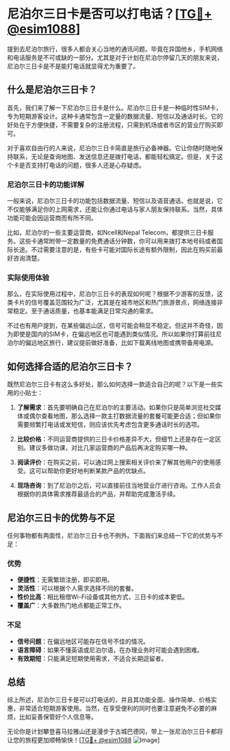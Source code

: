 # 尼泊尔三日卡是否可以打电话？[[TG💪+ @esim1088](https://t.me/s/esim1088)]

提到去尼泊尔旅行，很多人都会关心当地的通讯问题。毕竟在异国他乡，手机网络和电话服务是不可或缺的一部分。尤其是对于计划在尼泊尔停留几天的朋友来说，尼泊尔三日卡是不是能打电话就显得尤为重要了。

## 什么是尼泊尔三日卡？

首先，我们来了解一下尼泊尔三日卡是什么。尼泊尔三日卡是一种临时性SIM卡，专为短期游客设计。这种卡通常包含一定量的数据流量、短信以及通话时长。它的好处在于方便快捷，不需要复杂的注册流程，只需到机场或者市区的营业厅购买即可。

对于喜欢自由行的人来说，尼泊尔三日卡简直是旅行必备神器。它让你随时随地保持联系，无论是查询地图、发送信息还是拨打电话，都能轻松搞定。但是，关于这个卡是否支持打电话的问题，很多人还是心存疑虑。

### 尼泊尔三日卡的功能详解

一般来说，尼泊尔三日卡的功能包括数据流量、短信以及语音通话。也就是说，它不仅能够满足你的上网需求，还能让你通过电话与家人朋友保持联系。当然，具体功能可能会因运营商而有所不同。

比如，尼泊尔的一些主要运营商，如Ncell和Nepal Telecom，都提供三日卡服务。这些卡通常附带一定数量的免费通话分钟数，你可以用来拨打本地号码或者国际长途。不过需要注意的是，有些卡可能对国际长途有额外限制，因此在购买前最好咨询清楚。

### 实际使用体验

那么，在实际使用过程中，尼泊尔三日卡的表现如何呢？根据不少游客的反馈，这类卡片的信号覆盖范围较为广泛，尤其是在城市地区和热门旅游景点，网络连接非常稳定。至于通话质量，也基本能满足日常沟通的需求。

不过也有用户提到，在某些偏远山区，信号可能会稍显不稳定。但这并不奇怪，因为即使是国内的SIM卡，在偏远地区也可能遇到类似情况。所以如果你打算前往尼泊尔的偏远地区旅行，建议提前做好准备，比如下载离线地图或携带备用电源。

## 如何选择合适的尼泊尔三日卡？

既然尼泊尔三日卡有这么多好处，那么如何选择一款适合自己的呢？以下是一些实用的小贴士：

1. **了解需求**：首先要明确自己在尼泊尔的主要活动。如果你只是简单浏览社交媒体或偶尔查看地图，那么选择一款主打数据流量的套餐可能更合适；但如果你需要频繁打电话或发短信，则应该优先考虑包含更多通话时长的选项。

2. **比较价格**：不同运营商提供的三日卡价格差异不大，但细节上还是存在一定区别。建议多做功课，对比几家运营商的产品后再决定购买哪一种。

3. **阅读评价**：在购买之前，可以通过网上搜索相关评价来了解其他用户的使用感受。这可以帮助你更好地判断某款产品的优缺点。

4. **现场咨询**：到了尼泊尔之后，可以直接前往当地营业厅进行咨询。工作人员会根据你的具体需求推荐最适合的产品，并帮助完成激活手续。

## 尼泊尔三日卡的优势与不足

任何事物都有两面性，尼泊尔三日卡也不例外。下面我们来总结一下它的优势与不足：

### 优势

- **便捷性**：无需繁琐注册，即买即用。
- **灵活性**：可以根据个人需求选择不同的套餐。
- **性价比高**：相比租借Wi-Fi设备或其他方式，三日卡的成本更低。
- **覆盖广**：大多数热门地点都能正常工作。

### 不足

- **信号问题**：在偏远地区可能存在信号不佳的情况。
- **语言障碍**：如果不懂英语或尼泊尔语，在办理业务时可能会遇到困难。
- **有效期短**：只能满足短期使用需求，不适合长期逗留者。

## 总结

综上所述，尼泊尔三日卡是可以打电话的，并且其功能全面、操作简单、价格实惠，非常适合短期游客使用。当然，在享受便利的同时也要注意避免不必要的麻烦，比如妥善保管好个人信息等。

无论你是计划攀登喜马拉雅山还是漫步于古城巴德冈，带上一张尼泊尔三日卡都将让您的旅程更加顺畅愉快！[[TG💪+ @esim1088](https://t.me/s/esim1088) ![Image](https://i.postimg.cc/4NQfJmqS/Snipaste-2025-05-13-00-14-12.png)]